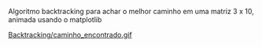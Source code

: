 Algoritmo backtracking para achar o melhor caminho em uma matriz 3 x 10, animada usando o matplotlib

[Backtracking/caminho_encontrado.gif](https://github.com/marcosfelipe161/inteligencia_computacional_vai_na_web/blob/1f09aa8cfde14c341bc0e7b5578f68f37e1889fc/Backtracking/caminho_encontrado.gif)
